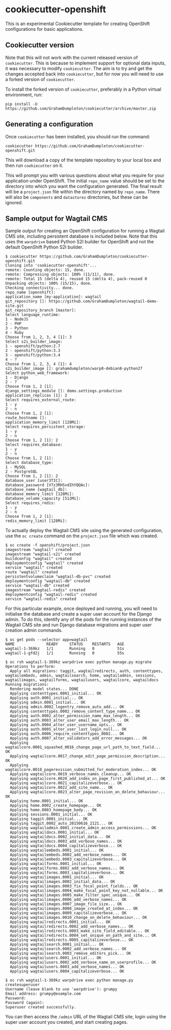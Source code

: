 # cookiecutter-openshift

This is an experimental Cookiecutter template for creating OpenShift configurations for basic applications.

## Cookiecutter version

Note that this will not work with the current released version of ``cookiecutter``. This is because to implement support for optional data inputs, it was necessary to modify ``cookiecutter``. The aim is to try and get the changes accepted back into ``cookiecutter``, but for now you will need to use a forked version of ``cookiecutter``.

To install the forked version of ``cookiecutter``, preferably in a Python virtual environment, run:

```
pip install -U https://github.com/GrahamDumpleton/cookiecutter/archive/master.zip
```

## Generating a configuration

Once ``cookiecutter`` has been installed, you should run the command:

```
cookiecutter https://github.com/GrahamDumpleton/cookiecutter-openshift.git
```

This will download a copy of the template repository to your local box and then run ``cookiecutter`` on it.

This will prompt you with various questions about what you require for your application under OpenShift. The initial ``repo_name`` value should be set to the directory into which you want the configuration generated. The final result will be a ``project.json`` file within the directory named by ``repo_name``. There will also be ``components`` and ``datastores`` directories, but these can be ignored.

## Sample output for Wagtail CMS

Sample output for creating an OpenShift configuration for running a Wagtail CMS site, including persistent database is included below. Note that this uses the ``warpdrive`` based Python S2I builder for OpenShift and not the default OpenShift Python S2I builder.

```
$ cookiecutter https://github.com/GrahamDumpleton/cookiecutter-openshift.git
Cloning into 'cookiecutter-openshift'...
remote: Counting objects: 15, done.
remote: Compressing objects: 100% (11/11), done.
remote: Total 15 (delta 4), reused 15 (delta 4), pack-reused 0
Unpacking objects: 100% (15/15), done.
Checking connectivity... done.
repo_name [openshift]:
application_name [my-application]: wagtail
git_repository []: https://github.com/GrahamDumpleton/wagtail-demo-site.git
git_repository_branch [master]:
Select language_runtime:
1 - NodeJS
2 - PHP
3 - Python
4 - Ruby
Choose from 1, 2, 3, 4 [1]: 3
Select s2i_builder_image:
1 - openshift/python:2.7
2 - openshift/python:3.3
3 - openshift/python:3.4
4 - ?
Choose from 1, 2, 3, 4 [1]: 4
s2i_builder_image []: grahamdumpleton/warp0-debian8-python27
Select python_web_framework:
1 - Django
2 - ?
Choose from 1, 2 [1]:
django_settings_module []: demo.settings.production
application_replicas [1]: 2
Select requires_external_route:
1 - y
2 - n
Choose from 1, 2 [1]:
route_hostname []:
application_memory_limit [128Mi]:
Select requires_persistent_storage:
1 - y
2 - n
Choose from 1, 2 [1]: 2
Select requires_database:
1 - y
2 - n
Choose from 1, 2 [1]:
Select database_type:
1 - MySQL
2 - PostgreSQL
Choose from 1, 2 [1]: 2
database_user [user3TIC]:
database_password [V7z3RHSvdIhYQQAc]:
database_name [wagtail_db]:
database_memory_limit [128Mi]:
database_volume_capacity [512Mi]:
Select requires_redis:
1 - y
2 - n
Choose from 1, 2 [1]:
redis_memory_limit [128Mi]:
```

To actually deploy the Wagtail CMS site using the generated configuration, use the ``oc create`` command on the ``project.json`` file which was created.

```
$ oc create -f openshift/project.json
imagestream "wagtail" created
imagestream "wagtail-s2i" created
buildconfig "wagtail" created
deploymentconfig "wagtail" created
service "wagtail" created
route "wagtail" created
persistentvolumeclaim "wagtail-db-pvc" created
deploymentconfig "wagtail-db" created
service "wagtail-db" created
imagestream "wagtail-redis" created
deploymentconfig "wagtail-redis" created
service "wagtail-redis" created
```

For this particular example, once deployed and running, you will need to initialise the database and create a super user account for the Django admin. To do this, identify any of the pods for the running instances of the Wagtail CMS site and run Django database migrations and super user creation admin commands.

```
$ oc get pods --selector app=wagtail
NAME              READY     STATUS    RESTARTS   AGE
wagtail-1-369kz   1/1       Running   0          51s
wagtail-1-gfd2j   1/1       Running   0          55s

$ oc rsh wagtail-1-369kz warpdrive exec python manage.py migrate
Operations to perform:
  Apply all migrations: taggit, wagtailredirects, auth, contenttypes, wagtailembeds, admin, wagtailsearch, home, wagtailadmin, sessions, wagtailimages, wagtailforms, wagtailusers, wagtailcore, wagtaildocs
Running migrations:
  Rendering model states... DONE
  Applying contenttypes.0001_initial... OK
  Applying auth.0001_initial... OK
  Applying admin.0001_initial... OK
  Applying admin.0002_logentry_remove_auto_add... OK
  Applying contenttypes.0002_remove_content_type_name... OK
  Applying auth.0002_alter_permission_name_max_length... OK
  Applying auth.0003_alter_user_email_max_length... OK
  Applying auth.0004_alter_user_username_opts... OK
  Applying auth.0005_alter_user_last_login_null... OK
  Applying auth.0006_require_contenttypes_0002... OK
  Applying auth.0007_alter_validators_add_error_messages... OK
  Applying wagtailcore.0001_squashed_0016_change_page_url_path_to_text_field... OK
  Applying wagtailcore.0017_change_edit_page_permission_description... OK
  Applying wagtailcore.0018_pagerevision_submitted_for_moderation_index... OK
  Applying wagtailcore.0019_verbose_names_cleanup... OK
  Applying wagtailcore.0020_add_index_on_page_first_published_at... OK
  Applying wagtailcore.0021_capitalizeverbose... OK
  Applying wagtailcore.0022_add_site_name... OK
  Applying wagtailcore.0023_alter_page_revision_on_delete_behaviour... OK
  Applying home.0001_initial... OK
  Applying home.0002_create_homepage... OK
  Applying home.0003_homepage_body... OK
  Applying sessions.0001_initial... OK
  Applying taggit.0001_initial... OK
  Applying taggit.0002_auto_20150616_2121... OK
  Applying wagtailadmin.0001_create_admin_access_permissions... OK
  Applying wagtaildocs.0001_initial... OK
  Applying wagtaildocs.0002_initial_data... OK
  Applying wagtaildocs.0003_add_verbose_names... OK
  Applying wagtaildocs.0004_capitalizeverbose... OK
  Applying wagtailembeds.0001_initial... OK
  Applying wagtailembeds.0002_add_verbose_names... OK
  Applying wagtailembeds.0003_capitalizeverbose... OK
  Applying wagtailforms.0001_initial... OK
  Applying wagtailforms.0002_add_verbose_names... OK
  Applying wagtailforms.0003_capitalizeverbose... OK
  Applying wagtailimages.0001_initial... OK
  Applying wagtailimages.0002_initial_data... OK
  Applying wagtailimages.0003_fix_focal_point_fields... OK
  Applying wagtailimages.0004_make_focal_point_key_not_nullable... OK
  Applying wagtailimages.0005_make_filter_spec_unique... OK
  Applying wagtailimages.0006_add_verbose_names... OK
  Applying wagtailimages.0007_image_file_size... OK
  Applying wagtailimages.0008_image_created_at_index... OK
  Applying wagtailimages.0009_capitalizeverbose... OK
  Applying wagtailimages.0010_change_on_delete_behaviour... OK
  Applying wagtailredirects.0001_initial... OK
  Applying wagtailredirects.0002_add_verbose_names... OK
  Applying wagtailredirects.0003_make_site_field_editable... OK
  Applying wagtailredirects.0004_set_unique_on_path_and_site... OK
  Applying wagtailredirects.0005_capitalizeverbose... OK
  Applying wagtailsearch.0001_initial... OK
  Applying wagtailsearch.0002_add_verbose_names... OK
  Applying wagtailsearch.0003_remove_editors_pick... OK
  Applying wagtailusers.0001_initial... OK
  Applying wagtailusers.0002_add_verbose_name_on_userprofile... OK
  Applying wagtailusers.0003_add_verbose_names... OK
  Applying wagtailusers.0004_capitalizeverbose... OK
  
$ oc rsh wagtail-1-369kz warpdrive exec python manage.py createsuperuser
Username (leave blank to use 'warpdrive'): grumpy
Email address: grumpy@example.com
Password:
Password (again):
Superuser created successfully.
```

You can then access the ``/admin`` URL of the Wagtail CMS site, login using the super user account you created, and start creating pages.